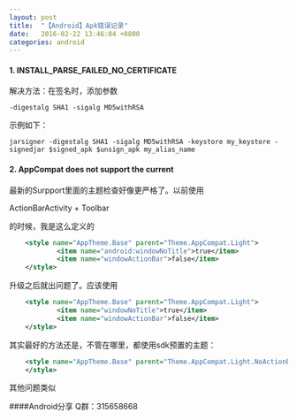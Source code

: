 ```yaml
---
layout: post
title:  "【Android】Apk错误记录"
date:   2016-02-22 13:46:04 +0800
categories: android
---
```


#### 1. INSTALL_PARSE_FAILED_NO_CERTIFICATE

解决方法：在签名时，添加参数 

    -digestalg SHA1 -sigalg MD5withRSA
  
示例如下：

    jarsigner -digestalg SHA1 -sigalg MD5withRSA -keystore my_keystore -signedjar $signed_apk $unsign_apk my_alias_name

#### 2. AppCompat does not support the current 

最新的Surpport里面的主题检查好像更严格了。以前使用

ActionBarActivity + Toolbar 

的时候，我是这么定义的

```xml
    <style name="AppTheme.Base" parent="Theme.AppCompat.Light">
            <item name="android:windowNoTitle">true</item>
            <item name="windowActionBar">false</item>
    </style>
```

升级之后就出问题了。应该使用

```xml
    <style name="AppTheme.Base" parent="Theme.AppCompat.Light">
            <item name="windowNoTitle">true</item>
            <item name="windowActionBar">false</item>
    </style>
```

其实最好的方法还是，不管在哪里，都使用sdk预置的主题：

```xml
    <style name="AppTheme.Base" parent="Theme.AppCompat.Light.NoActionBar">
    </style>
```

其他问题类似

####Android分享 Q群：315658668